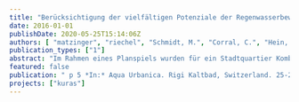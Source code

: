 ```yaml
---
title: "Berücksichtigung der vielfältigen Potenziale der Regenwasserbewirtschaftung in der Planung"
date: 2016-01-01
publishDate: 2020-05-25T15:14:06Z
authors: [ "matzinger", "riechel", "Schmidt, M.", "Corral, C.", "Hein, A.", "Offermann, M.", "Strehl, C.", "Nickel, D.", "Sieker, H.", "Pallasch, M.", "Köhler, M.", "Kaiser, D.", "Möller, C.", "Büter, B.", "Leßmann, D.", "von Tils, R.", "Säumel, I.", "Pille, L.", "Winkler, A.", "Heinzmann, B.", "Joswig, K.", "Reichmann, B.", "sonnenberg", "remy", "schwarzmueller", "rouault" ]
publication_types: ["1"]
abstract: "Im Rahmen eines Planspiels wurden für ein Stadtquartier Kombinationen der Regenwasserbewirtschaftung erstellt und wissenschaftlich bewertet. Die verwendete Methode kombiniert dazu lokale Bedingungen (Problemlage, Machbarkeit von Maßnahmen und lokale Ziele) mit einer Bewertung von 27 Einzelmaßnahmen hinsichtlich ihrer vielfältigen Effekte. Die Ergebnisse zeigen zunächst, dass eine skalenübergreifende Kombination von Maßnahmen vom Gebäude bis zum Kanaleinzugsgebiet ein großes Potenzial für die Verbesserung der städtischen Umwelt (Gewässer und Biodiversität) und Lebensqualität (Stadtklima, Freiraumqualität, Nutzen auf Gebäudeebene) hat. Die verwendete Methode erwies sich als gut geeignet für die Auswahl effektorientierter (und machbarer) Maßnahmen und für deren gezielte Platzierung in Problemräumen. Die Erfahrungen zeigen aber auch, dass die Methode optimiert werden muss, um eine bestimmte Zielerreichung (z.B. Kostenrahmen oder Einleitbeschränkung) während der Planung zu berücksichtigen."
featured: false
publication: " p 5 *In:* Aqua Urbanica. Rigi Kaltbad, Switzerland. 25-27 September 2016"
projects: ["kuras"]
---
```


